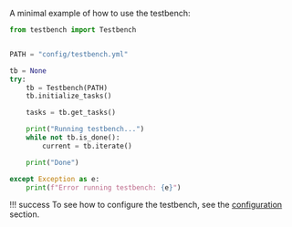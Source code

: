 A minimal example of how to use the testbench:

```python
from testbench import Testbench


PATH = "config/testbench.yml"

tb = None
try:
    tb = Testbench(PATH)
    tb.initialize_tasks()

    tasks = tb.get_tasks()

    print("Running testbench...")
    while not tb.is_done():
        current = tb.iterate()

    print("Done")

except Exception as e:
    print(f"Error running testbench: {e}")
```

!!! success
    To see how to configure the testbench, see the [configuration](configuration.md) section.